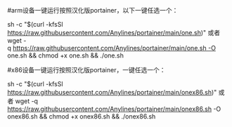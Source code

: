 #arm设备一键运行按照汉化版portainer，以下一键任选一个：

sh -c "$(curl -kfsSl https://raw.githubusercontent.com/Anylines/portainer/main/one.sh)"
或者
wget -q https://raw.githubusercontent.com/Anylines/portainer/main/one.sh -O one.sh && chmod +x one.sh && ./one.sh


#x86设备一键运行按照汉化版portainer，一键任选一个：

sh -c "$(curl -kfsSl https://raw.githubusercontent.com/Anylines/portainer/main/onex86.sh)" 
或者 
wget -q https://raw.githubusercontent.com/Anylines/portainer/main/onex86.sh -O onex86.sh && chmod +x onex86.sh && ./onex86.sh
